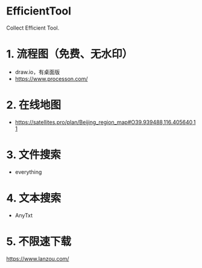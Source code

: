 # EfficientTool
Collect Efficient Tool.

# 1. 流程图（免费、无水印）
- draw.io，有桌面版
- https://www.processon.com/
# 2. 在线地图
- https://satellites.pro/plan/Beijing_region_map#O39.939488,116.405640,11
# 3. 文件搜索
- everything
# 4. 文本搜索
- AnyTxt
# 5. 不限速下载
https://www.lanzou.com/
